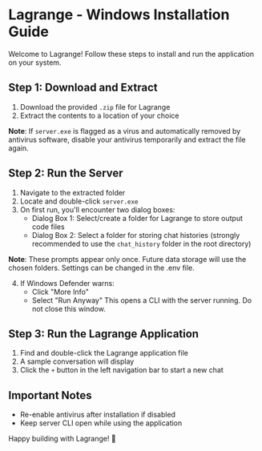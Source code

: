 # Lagrange - Windows Installation Guide

Welcome to Lagrange! Follow these steps to install and run the application on your system.

## Step 1: Download and Extract
1. Download the provided `.zip` file for Lagrange
2. Extract the contents to a location of your choice

**Note**: If `server.exe` is flagged as a virus and automatically removed by antivirus software, disable your antivirus temporarily and extract the file again.

## Step 2: Run the Server
1. Navigate to the extracted folder
2. Locate and double-click `server.exe`
3. On first run, you'll encounter two dialog boxes:
   - Dialog Box 1: Select/create a folder for Lagrange to store output code files
   - Dialog Box 2: Select a folder for storing chat histories (strongly recommended to use the `chat_history` folder in the root directory)

**Note**: These prompts appear only once. Future data storage will use the chosen folders. Settings can be changed in the .env file.

4. If Windows Defender warns:
   - Click "More Info"
   - Select "Run Anyway"
   This opens a CLI with the server running. Do not close this window.

## Step 3: Run the Lagrange Application
1. Find and double-click the Lagrange application file
2. A sample conversation will display
3. Click the `+` button in the left navigation bar to start a new chat

## Important Notes
- Re-enable antivirus after installation if disabled
- Keep server CLI open while using the application

Happy building with Lagrange! 🚀
